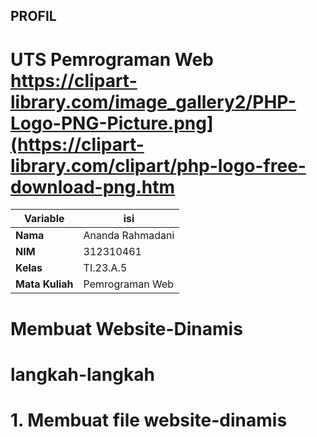 ## PROFIL 
# UTS Pemrograman Web <https://clipart-library.com/image_gallery2/PHP-Logo-PNG-Picture.png](https://clipart-library.com/clipart/php-logo-free-download-png.htm>
| Variable           |       isi           |
| -------------------|---------------------|
| **Nama**           | Ananda Rahmadani    |
| **NIM**            | 312310461           |
| **Kelas**          | TI.23.A.5           |
| **Mata Kuliah**    | Pemrograman Web     |

# Membuat Website-Dinamis
# langkah-langkah
# 1. Membuat file website-dinamis
